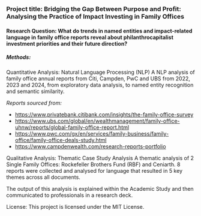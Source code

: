 ### Project title: Bridging the Gap Between Purpose and Profit: Analysing the Practice of Impact Investing in Family Offices
#### Research Question: What do trends in named entities and impact-related language in family office reports reveal about philanthrocapitalist investment priorities and their future direction?

##### Methods:
Quantitative Analysis: Natural Language Processing (NLP) 
A NLP analysis of family office annual reports from Citi, Campden, PwC and UBS from 2022, 2023 and 2024, from exploratory data analysis, to named entity recognition and semantic similarity. 

*Reports sourced from:*
- https://www.privatebank.citibank.com/insights/the-family-office-survey
- https://www.ubs.com/global/en/wealthmanagement/family-office-uhnw/reports/global-family-office-report.html
- https://www.pwc.com/gx/en/services/family-business/family-office/family-office-deals-study.html
- https://www.campdenwealth.com/research-reports-portfolio

Qualitative Analysis: Thematic Case Study Analysis
A thematic analysis of 2 Single Family Offices: Rockefeller Brothers Fund (RBF) and Ceniarth. 8 reports were collected and analysed for language that resulted in 5 key themes across all documents. 

The output of this analysis is explained within the Academic Study and then communicated to professionals in a research deck. 

License: This project is licensed under the MIT License.

